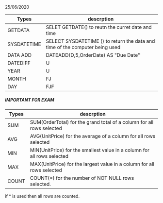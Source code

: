 25/06/2020             

|   Types   |descrption       |   
|     -----   |       ----    |  
| GETDATA | SELET GETDATE() to reutn the curret date and time   | 
| SYSDATETIME | SELECT SYSDATETIME () to return the data and time of the computer being used|
| DATA ADD| DATEADD(D,5,OrderDate) AS "Due Date"|
| DATEDIFF| U|
| YEAR | U| 
| MONTH | FJ|
| DAY | FJF|

#####   IMPORTANT FOR EXAM
|   Types   |descrption       |   
|     -----   |       ----    |  
| SUM | SUM(OrderTotal) for the grand total of a column for all rows selected   | 
| AVG | AVG(UnitPrice) for the average of a column for all rows selected|
| MIN| MIN(UnitPrice) for the smallest value in a column for all rows selected|
| MAX| MAX(UnitPrice) for the largest value in a column for all rows selected|
| COUNT | COUNT(*) for the number of NOT NULL rows selected. 
if * is used then all rows are counted. 
